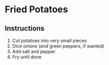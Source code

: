 # Fried Potatoes

## Instructions

1. Cut potatoes into very small pieces
2. Dice onions (and green peppers, if wanted)
3. Add salt and pepper
4. Fry until done

